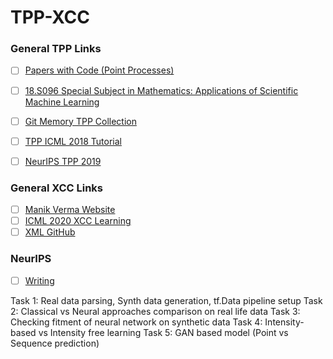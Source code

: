 # TPP-XCC

### General TPP Links
- [ ] [Papers with Code (Point Processes)](https://paperswithcode.com/task/point-processes)
- [ ] [18.S096 Special Subject in Mathematics: Applications of Scientific Machine Learning](https://github.com/mitmath/18S096SciML)
- [ ] [Git Memory TPP Collection](https://githubmemory.com/repo/aachenhang/Awesome-Temporal-Point-Process)
- [ ] [TPP ICML 2018 Tutorial](http://learning.mpi-sws.org/tpp-icml18/)
- [ ] [NeurIPS TPP 2019](https://nips.cc/Conferences/2019/ScheduleMultitrack?event=13166)


### General XCC Links
- [ ] [Manik Verma Website](http://manikvarma.org/)
- [ ] [ICML 2020 XCC Learning](https://icml.cc/Conferences/2020/ScheduleMultitrack?event=5719)
- [ ] [XML GitHub](https://github.com/Extreme-classification)

### NeurIPS
- [ ] [Writing](https://nips.cc/Conferences/2019/PaperInformation/StyleFiles)


Task 1: Real data parsing, Synth data generation, tf.Data pipeline setup
Task 2: Classical vs Neural approaches comparison on real life data
Task 3: Checking fitment of neural network on synthetic data
Task 4: Intensity-based vs Intensity free learning
Task 5: GAN based model (Point vs Sequence prediction)
